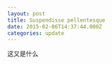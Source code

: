 ```yaml
---
layout: post
title: Suspendisse pellentesque
date: 2015-02-06T14:37:44.000Z
categories: update
---
```


 这又是什么
